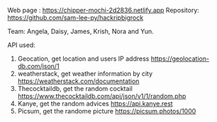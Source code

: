 Web page : https://chipper-mochi-2d2836.netlify.app
Repository:  https://github.com/sam-lee-py/hackripbigrock

Team:  Angela, Daisy, James, Krish, Nora and Yun. 


API used: 
1. Geocation, get location and users IP address https://geolocation-db.com/json/1
2. weatherstack, get weather information by city https://weatherstack.com/documentation
3. Thecocktaildb, get the random cocktail https://www.thecocktaildb.com/api/json/v1/1/random.php
4. Kanye, get the random advices https://api.kanye.rest
5. Picsum, get the randome picture https://picsum.photos/1000